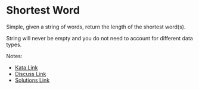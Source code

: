 # Shortest Word

Simple, given a string of words, return the length of the shortest word(s).

String will never be empty and you do not need to account for different data types.

Notes:

- [Kata Link](https://www.codewars.com/kata/57cebe1dc6fdc20c57000ac9)
- [Discuss Link](https://www.codewars.com/kata/57cebe1dc6fdc20c57000ac9/discuss)
- [Solutions Link](https://www.codewars.com/kata/57cebe1dc6fdc20c57000ac9/solutions)
